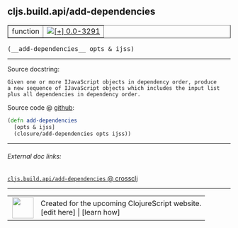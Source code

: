 ## cljs.build.api/add-dependencies



 <table border="1">
<tr>
<td>function</td>
<td><a href="https://github.com/cljsinfo/cljs-api-docs/tree/0.0-3291"><img valign="middle" alt="[+] 0.0-3291" title="Added in 0.0-3291" src="https://img.shields.io/badge/+-0.0--3291-lightgrey.svg"></a> </td>
</tr>
</table>


 <samp>
(__add-dependencies__ opts & ijss)<br>
</samp>

---





Source docstring:

```
Given one or more IJavaScript objects in dependency order, produce
a new sequence of IJavaScript objects which includes the input list
plus all dependencies in dependency order.
```


Source code @ [github](https://github.com/clojure/clojurescript/blob/r3308/src/main/clojure/cljs/build/api.clj#L126-L131):

```clj
(defn add-dependencies
  [opts & ijss]
  (closure/add-dependencies opts ijss))
```

<!--
Repo - tag - source tree - lines:

 <pre>
clojurescript @ r3308
└── src
    └── main
        └── clojure
            └── cljs
                └── build
                    └── <ins>[api.clj:126-131](https://github.com/clojure/clojurescript/blob/r3308/src/main/clojure/cljs/build/api.clj#L126-L131)</ins>
</pre>

-->

---



###### External doc links:

[`cljs.build.api/add-dependencies` @ crossclj](http://crossclj.info/fun/cljs.build.api/add-dependencies.html)<br>

---

 <table>
<tr><td>
<img valign="middle" align="right" width="48px" src="http://i.imgur.com/Hi20huC.png">
</td><td>
Created for the upcoming ClojureScript website.<br>
[edit here] | [learn how]
</td></tr></table>

[edit here]:https://github.com/cljsinfo/cljs-api-docs/blob/master/cljsdoc/cljs.build.api/add-dependencies.cljsdoc
[learn how]:https://github.com/cljsinfo/cljs-api-docs/wiki/cljsdoc-files

<!--

This information was too distracting to show to readers, but I'll leave it
commented here since it is helpful to:

- pretty-print the data used to generate this document
- and show how to retrieve that data



The API data for this symbol:

```clj
{:ns "cljs.build.api",
 :name "add-dependencies",
 :signature ["[opts & ijss]"],
 :history [["+" "0.0-3291"]],
 :type "function",
 :full-name-encode "cljs.build.api/add-dependencies",
 :source {:code "(defn add-dependencies\n  [opts & ijss]\n  (closure/add-dependencies opts ijss))",
          :title "Source code",
          :repo "clojurescript",
          :tag "r3308",
          :filename "src/main/clojure/cljs/build/api.clj",
          :lines [126 131]},
 :full-name "cljs.build.api/add-dependencies",
 :docstring "Given one or more IJavaScript objects in dependency order, produce\na new sequence of IJavaScript objects which includes the input list\nplus all dependencies in dependency order."}

```

Retrieve the API data for this symbol:

```clj
;; from Clojure REPL
(require '[clojure.edn :as edn])
(-> (slurp "https://raw.githubusercontent.com/cljsinfo/cljs-api-docs/catalog/cljs-api.edn")
    (edn/read-string)
    (get-in [:symbols "cljs.build.api/add-dependencies"]))
```

-->
